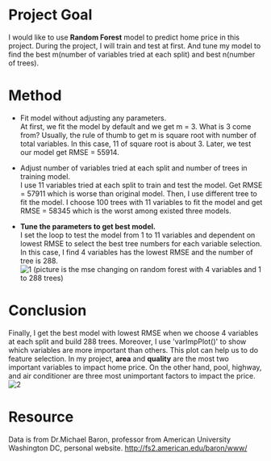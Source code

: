 # Project Goal
I would like to use <b>Random Forest</b> model to predict home price in this project. During the project, I will train and test at first. And tune my model to find 
the best m(number of variables tried at each split) and best n(number of trees).  
# Method
- Fit model without adjusting any parameters.  
At first, we fit the model by default and we get m = 3. What is 3 come from? Usually, the rule of thumb to get m is square root with number of total variables.
In this case, 11 of square root is about 3. Later, we test our model get RMSE = 55914.  

- Adjust number of variables tried at each split and number of trees in training model.  
I use 11 variables tried at each split to train and test the model. Get RMSE = 57911 which is worse than original model. Then, I use different tree to fit the model. 
I choose 100 trees with 11 variables to fit the model and get RMSE = 58345 which is the worst among existed three models.  

- <b>Tune the parameters to get best model.</b>  
I set the loop to test the model from 1 to 11 variables and dependent on lowest RMSE to select the best tree numbers for each variable selection. In this case, I find 4 variables has the lowest RMSE and the number of tree is 288.  
![1](https://user-images.githubusercontent.com/67025904/134745094-b25c4b03-bb04-49c5-8514-14e55b593ead.jpg)
(picture is the mse changing on random forest with 4 variables and 1 to 288 trees)

# Conclusion  
Finally, I get the best model with lowest RMSE when we choose 4 variables at each split and build 288 trees. Moreover, I use 'varImpPlot()' to show which variables are more important than others. This plot can help us to do feature selection. In my project, <b>area</b> and <b>quality</b> are the most two important variables to impact home price. On the other hand, pool, highway, and air conditioner are three most unimportant factors to impact the price.  
![2](https://user-images.githubusercontent.com/67025904/134745548-e60385ce-ea14-4d73-8933-0360f9aec27d.jpg)

# Resource
Data is from Dr.Michael Baron, professor from American University Washington DC, personal website. http://fs2.american.edu/baron/www/
